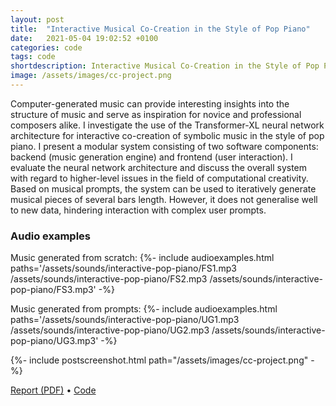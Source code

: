 ```yaml
---
layout: post
title:  "Interactive Musical Co-Creation in the Style of Pop Piano"
date:   2021-05-04 19:02:52 +0100
categories: code
tags: code
shortdescription: Interactive Musical Co-Creation in the Style of Pop Piano.
image: /assets/images/cc-project.png
---
```


Computer-generated music can provide interesting insights into the structure of music and serve as inspiration for
novice and professional composers alike. I investigate the use of the Transformer-XL neural network architecture for
interactive co-creation of symbolic music in the style of pop piano. I present a modular system consisting of two
software components: backend (music generation engine) and frontend (user interaction). I evaluate the neural network
architecture and discuss the overall system with regard to higher-level issues in the field of computational creativity.
Based on musical prompts, the system can be used to iteratively generate musical pieces of several bars length. However,
it does not generalise well to new data, hindering interaction with complex user prompts.

### Audio examples
Music generated from scratch:
{%- include audioexamples.html paths='/assets/sounds/interactive-pop-piano/FS1.mp3
/assets/sounds/interactive-pop-piano/FS2.mp3 /assets/sounds/interactive-pop-piano/FS3.mp3' -%}

Music generated from prompts:
{%- include audioexamples.html paths='/assets/sounds/interactive-pop-piano/UG1.mp3
/assets/sounds/interactive-pop-piano/UG2.mp3 /assets/sounds/interactive-pop-piano/UG3.mp3' -%}

<div>{%- include postscreenshot.html path="/assets/images/cc-project.png" -%}</div>

<a href="https://github.com/maxgraf96/pop-music-transformer-xl-python/blob/master/Report.pdf" target="_blank">Report (PDF)</a> •
<a href="https://github.com/maxgraf96/pop-music-transformer-xl-python" target="_blank">Code</a>